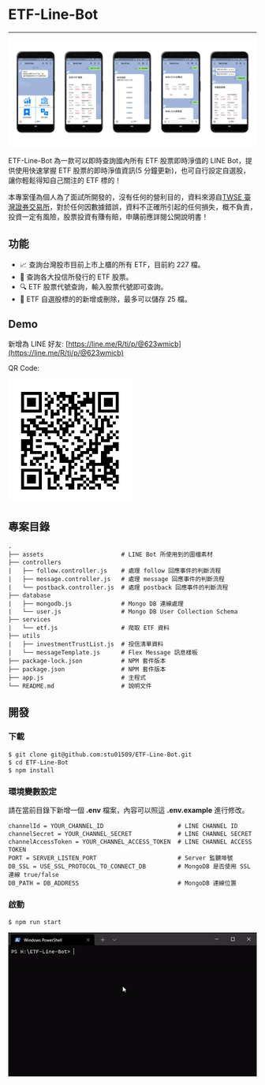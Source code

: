 # ETF-Line-Bot

---

![](./assets/banner.png)

ETF-Line-Bot 為一款可以即時查詢國內所有 ETF 股票即時淨值的 LINE Bot，提供使用快速掌握 ETF 股票的即時淨值資訊(5 分鐘更新)，也可自行設定自選股，讓你輕鬆得知自己關注的 ETF 標的！

本專案僅為個人為了面試所開發的，沒有任何的營利目的，資料來源自[TWSE 臺灣證券交易所](https://mis.twse.com.tw/stock/etf_nav.jsp?ex=tse)，對於任何因數據錯誤，資料不正確所引起的任何損失，概不負責，投資一定有風險，股票投資有賺有賠，申購前應詳閱公開說明書！

## 功能
- 📈 查詢台灣股市目前上市上櫃的所有 ETF，目前約 227 檔。
- 🏦 查詢各大投信所發行的 ETF 股票。
- 🔍 ETF 股票代號查詢，輸入股票代號即可查詢。
- 🔖 ETF 自選股標的的新增或刪除，最多可以儲存 25 檔。

## Demo
新增為 LINE 好友: [https://line.me/R/ti/p/@623wmicb](https://line.me/R/ti/p/@623wmicb)

QR Code:

![](./assets/qr.png)

## 專案目錄
```
.
├── assets                      # LINE Bot 所使用到的圖檔素材
├── controllers
|   ├── follow.controller.js    # 處理 follow 回應事件的判斷流程
|   ├── message.controller.js   # 處理 message 回應事件的判斷流程
|   └── postback.controller.js  # 處理 postback 回應事件的判斷流程
├── database
|   ├── mongodb.js              # Mongo DB 連線處理
|   └── user.js                 # Mongo DB User Collection Schema
├── services
|   └── etf.js                  # 爬取 ETF 資料
├── utils
|   ├── investmentTrustList.js  # 投信清單資料
|   └── messageTemplate.js      # Flex Message 訊息樣板
├── package-lock.json           # NPM 套件版本
├── package.json                # NPM 套件版本
├── app.js                      # 主程式
└── README.md                   # 說明文件
```

## 開發

### 下載

```Shell
$ git clone git@github.com:stu01509/ETF-Line-Bot.git
$ cd ETF-Line-Bot
$ npm install

```

### 環境變數設定

請在當前目錄下新增一個 **.env** 檔案，內容可以照這 **.env.example** 進行修改。

```
channelId = YOUR_CHANNEL_ID                     # LINE CHANNEL ID
channelSecret = YOUR_CHANNEL_SECRET             # LINE CHANNEL SECRET
channelAccessToken = YOUR_CHANNEL_ACCESS_TOKEN  # LINE CHANNEL ACCESS TOKEN
PORT = SERVER_LISTEN_PORT                       # Server 監聽埠號
DB_SSL = USE_SSL_PROTOCOL_TO_CONNECT_DB         # MongoDB 是否使用 SSL 連線 true/false
DB_PATH = DB_ADDRESS                            # MongoDB 連線位置

```

### 啟動

```Shell
$ npm run start
```
![](./assets/start.gif)

